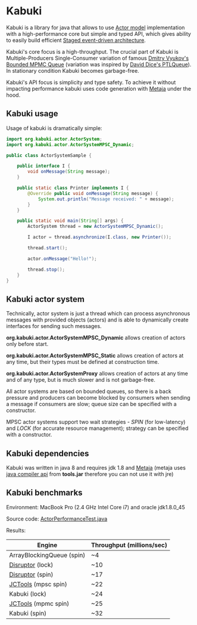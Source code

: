 # Kabuki

Kabuki is a library for java that allows to use [Actor model](https://en.wikipedia.org/wiki/Actor_model) implementation with a high-performance core but simple and typed API, which gives ability to easily build efficient [Staged event-driven architecture](https://en.wikipedia.org/wiki/Staged_event-driven_architecture).

Kabuki's core focus is a high-throughput. The crucial part of Kabuki is Multiple-Producers Single-Consumer variation of famous [Dmitry Vyukov's Bounded MPMC Queue](http://www.1024cores.net/home/lock-free-algorithms/queues/bounded-mpmc-queue) (variation was inspired by [David Dice's PTLQueue](https://blogs.oracle.com/dave/entry/ptlqueue_a_scalable_bounded_capacity#comments)). In stationary condition Kabuki becomes garbage-free.

Kabuki's API focus is simplicity and type safety. To achieve it without impacting performance kabuki uses code generation with [Metaja](https://github.com/anton-loskutov/metaja) under the hood.

## Kabuki usage

Usage of kabuki is dramatically simple:
```java
import org.kabuki.actor.ActorSystem;
import org.kabuki.actor.ActorSystemMPSC_Dynamic;

public class ActorSystemSample {

    public interface I {
        void onMessage(String message);
    }

    public static class Printer implements I {
        @Override public void onMessage(String message) {
            System.out.println("Message received: " + message);
        }
    }

    public static void main(String[] args) {
        ActorSystem thread = new ActorSystemMPSC_Dynamic();

        I actor = thread.asynchronize(I.class, new Printer());

        thread.start();

        actor.onMessage("Hello!");

        thread.stop();
    }
}
```

## Kabuki actor system

Technically, actor system is just a thread which can process asynchronous messages with provided objects (actors) and is able to dynamically create interfaces for sending such messages. 

**org.kabuki.actor.ActorSystemMPSC_Dynamic** allows creation of actors only before start.

**org.kabuki.actor.ActorSystemMPSC_Static** allows creation of actors at any time, but their types must be defined at construction time.

**org.kabuki.actor.ActorSystemProxy** allows creation of actors at any time and of any type, but is much slower and is not garbage-free.

All actor systems are based on bounded queues, so there is a back pressure and producers can become blocked by consumers when sending a message if consumers are slow; queue size can be specified with a constructor.

MPSC actor systems support two wait strategies - _SPIN_ (for low-latency) and _LOCK_ (for accurate resource management); strategy can be specified with a constructor. 

## Kabuki dependencies 

Kabuki was written in java 8 and requires jdk 1.8 and [Metaja](https://github.com/anton-loskutov/metaja) (metaja uses [java compiler api](http://docs.oracle.com/javase/8/docs/api/javax/tools/JavaCompiler.html) from **tools.jar** therefore you can not use it with jre)

## Kabuki benchmarks

Environment: MacBook Pro (2.4 GHz Intel Core i7) and oracle jdk1.8.0_45

Source code: [ActorPerformanceTest.java](https://github.com/anton-loskutov/kabuki/blob/master/test/com/kabuki/actor/ActorPerformanceTest.java)

Results:

| Engine  | Throughput (millions/sec)|
| ------------- | ------------- |
| ArrayBlockingQueue (spin) | ~4 |
| [Disruptor](https://github.com/LMAX-Exchange/disruptor) (lock) | ~10 |
| [Disruptor](https://github.com/LMAX-Exchange/disruptor) (spin) | ~17 |
| [JCTools](https://github.com/JCTools/JCTools) (mpsc spin) | ~22 |
| Kabuki (lock) | ~24 |
| [JCTools](https://github.com/JCTools/JCTools) (mpmc spin) | ~25 |
| Kabuki (spin) | ~32 |